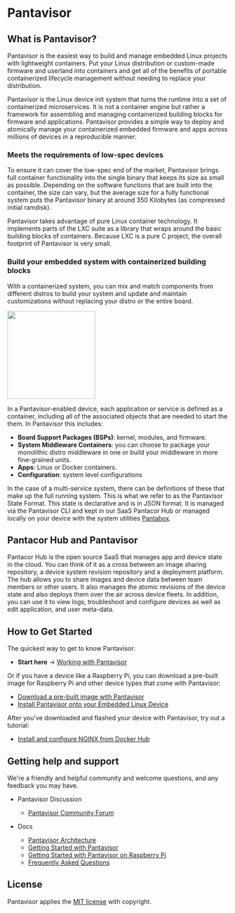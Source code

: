# Pantavisor

## What is Pantavisor? 
Pantavisor is the easiest way to build and manage embedded Linux projects with lightweight containers. Put your Linux distribution or custom-made firmware and userland into containers and get all of the benefits of portable containerized lifecycle management without needing to replace your distribution. 

Pantavisor is the Linux device init system that turns the runtime into a set of containerized microservices. It is not a container engine but rather a framework for assembling and managing containerized building blocks for firmware and applications. Pantavisor provides a simple way to deploy and atomically manage your containerized embedded firmware and apps across millions of devices in a reproducible manner. 

### Meets the requirements of low-spec devices 
To ensure it can cover the low-spec end of the market, Pantavisor brings full container functionality into the single binary that keeps its size as small as possible. Depending on the software functions that are built into the container, the size can vary, but the average size for a fully functional system puts the Pantavisor binary at around 350 Kilobytes (as compressed initial ramdisk).

Pantavisor takes advantage of pure Linux container technology. It implements parts of the LXC suite as a library that wraps around the basic building blocks of containers. Because LXC is a pure C project, the overall footprint of Pantavisor is very small.

### Build your embedded system with containerized building blocks
With a containerized system, you can mix and match components from different distros to build your system and update and maintain customizations without replacing your distro or the entire board.

<img src="https://pantavisor.io/images/pantavisor-linux.svg" width="200"/>

In a Pantavisor-enabled device, each application or service is defined as a container, including all of the associated objects that are needed to start the them. In Pantavisor this includes:

* **Board Support Packages (BSPs)**: kernel, modules, and firmware. 
* **System Middleware Containers**: you can choose to package your monolithic distro middleware in one or build your middleware in more fine-grained units. 
* **Apps**: Linux or Docker containers.
* **Configuration**: system level configurations

In the case of a multi-service system, there can be definitions of these that make up the full running system. This is what we refer to as the Pantavisor State Format. This state is declarative and is in JSON format. It is managed via the Pantavisor CLI and kept in our SaaS Pantacor Hub or managed locally on your device with the system utilities [Pantabox](https://docs.pantahub.com/before-you-begin/#pvr-cli-vs-pantabox-utilities). 

## Pantacor Hub and Pantavisor
Pantacor Hub is the open source SaaS that manages app and device state in the cloud. You can think of it as a cross between an image sharing repository, a device system revision repository and a deployment platform. The hub allows you to share images and device data between team members or other users. It also manages the atomic revisions of the device state and also deploys them over the air across device fleets. In addition, you can use it to view logs, troubleshoot and configure devices as well as edit application, and user meta-data.

## How to Get Started
The quickest way to get to know Pantavisor:
* **Start here** -> [Working with Pantavisor](https://docs.pantahub.com/before-you-begin/)

Or if you have a device like a Raspberry Pi, you can download a pre-built image for Raspberry Pi and other device types that come with Pantavisor:

* [Download a pre-built image with Pantavisor](https://pantavisor.io/#download)
* [Install Pantavisor onto your Embedded Linux Device](https://pantavisor.io/guides/getting_started/)

After you've downloaded and flashed your device with Pantavisor, try out a tutorial: 
* [Install and configure NGINX from Docker Hub](https://pantavisor.io/guides/install-from-docker-hub/)

## Getting help and support
We're a friendly and helpful community and welcome questions, and any feedback you may have. 

- Pantavisor Discussion
     - [Pantavisor Community Forum](https://community.pantavisor.com)

- Docs
     - [Pantavisor Architecture](https://docs.pantahub.com/pantavisor-architecture/)
     - [Getting Started with Pantavisor](https://docs.pantahub.com/before-you-begin/)
     - [Getting Started with Pantavisor on Raspberry Pi](https://docs.pantahub.com/get-started/#getting-started-on-a-raspberry-pi)
     - [Frequently Asked Questions](https://pantavisor.io/guides/faq/)


## License
Pantavisor applies the [MIT license](LICENSE) with copyright.  


